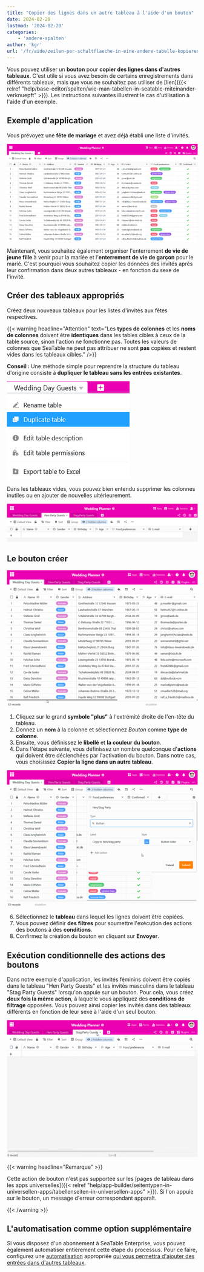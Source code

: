 ```yaml
---
title: "Copier des lignes dans un autre tableau à l'aide d'un bouton"
date: 2024-02-20
lastmod: '2024-02-20'
categories:
    - 'andere-spalten'
author: 'kgr'
url: '/fr/aide/zeilen-per-schaltflaeche-in-eine-andere-tabelle-kopieren'
---
```


Vous pouvez utiliser un **bouton** pour **copier des lignes dans d'autres tableaux**. C'est utile si vous avez besoin de certains enregistrements dans différents tableaux, mais que vous ne souhaitez pas utiliser de [lien]({{< relref "help/base-editor/spalten/wie-man-tabellen-in-seatable-miteinander-verknuepft" >}}). Les instructions suivantes illustrent le cas d'utilisation à l'aide d'un exemple.

## Exemple d'application

Vous prévoyez une **fête de mariage** et avez déjà établi une liste d'invités.

![Exemple de liste d'invités](images/Beispiel-Gaesteliste.png)

Maintenant, vous souhaitez également organiser l'enterrement **de vie de jeune fille** à venir pour la mariée et l'**enterrement de vie de garçon** pour le marié. C'est pourquoi vous souhaitez copier les données des invités après leur confirmation dans deux autres tableaux - en fonction du sexe de l'invité.

## Créer des tableaux appropriés

Créez deux nouveaux tableaux pour les listes d'invités aux fêtes respectives.

{{< warning  headline="Attention"  text="Les **types de colonnes** et les **noms de colonnes** doivent être **identiques** dans les tables cibles à ceux de la table source, sinon l'action ne fonctionne pas. Toutes les valeurs de colonnes que SeaTable ne peut pas attribuer ne sont **pas** copiées et restent vides dans les tableaux cibles." />}}

**Conseil :** Une méthode simple pour reprendre la structure du tableau d'origine consiste à **dupliquer le tableau sans les entrées existantes**.

![Dupliquer la structure du tableau](images/Tabellenstruktur-duplizieren.png)

Dans les tableaux vides, vous pouvez bien entendu supprimer les colonnes inutiles ou en ajouter de nouvelles ultérieurement.

![Tableaux vides dupliqués](images/Leere-duplizierte-Tabellen.png)

## Le bouton créer

![Créer un bouton](images/Schaltflaeche-anlegen.gif)

1. Cliquez sur le grand **symbole "plus"** à l'extrémité droite de l'en-tête du tableau.
2. Donnez un **nom** à la colonne et sélectionnez _Bouton_ comme **type de colonne**.
3. Ensuite, vous définissez le **libellé** et **la couleur du bouton**.
4. Dans l'étape suivante, vous définissez un nombre quelconque d'**actions** qui doivent être déclenchées par l'activation du bouton. Dans notre cas, vous choisissez **Copier la ligne dans un autre tableau**.

![Action du bouton Copier une ligne dans un autre tableau](images/Schaltflaechen-Aktion-Zeile-in-andere-Tabelle-kopieren.gif)

6. Sélectionnez le **tableau** dans lequel les lignes doivent être copiées.
7. Vous pouvez définir **des filtres** pour soumettre l'exécution des actions des boutons à des **conditions**.
8. Confirmez la création du bouton en cliquant sur **Envoyer**.

## Exécution conditionnelle des actions des boutons

Dans notre exemple d'application, les invités féminins doivent être copiés dans le tableau "Hen Party Guests" et les invités masculins dans le tableau "Stag Party Guests" lorsqu'on appuie sur un bouton. Pour cela, vous créez **deux fois la même action**, à laquelle vous appliquez des **conditions de filtrage** opposées. Vous pouvez ainsi copier les invités dans des tableaux différents en fonction de leur sexe à l'aide d'un seul bouton.

![Lignes copiées par bouton](images/Per-Schaltflaeche-kopierte-Zeilen.gif)

{{< warning  headline="Remarque" >}}

Cette action de bouton n'est pas supportée sur les [pages de tableau dans les apps universelles]({{< relref "help/app-builder/seitentypen-in-universellen-apps/tabellenseiten-in-universellen-apps" >}}). Si l'on appuie sur le bouton, un message d'erreur correspondant apparaît.

{{< /warning >}}

## L'automatisation comme option supplémentaire

Si vous disposez d'un abonnement à SeaTable Enterprise, vous pouvez également automatiser entièrement cette étape du processus. Pour ce faire, configurez une [automatisation](https://seatable.io/fr/docs/beispiel-automationen/eintraege-in-andere-tabellen-per-automation-hinzufuegen/) appropriée [qui vous permettra d'ajouter des entrées dans d'autres tableaux](https://seatable.io/fr/docs/beispiel-automationen/eintraege-in-andere-tabellen-per-automation-hinzufuegen/).
